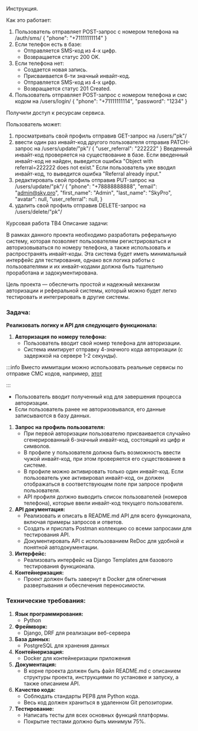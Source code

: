 Инструкция.

Как это работает:
1. Пользователь отправляет POST-запрос с номером телефона на /auth/sms/
    {
    "phone": "+71111111114"
    }
2. Если телефон есть в базе:
   - Отправляется SMS-код из 4-х цифр.
   - Возвращается статус 200 OK.
3. Если телефона нет:
   - Создается новая запись.
   - Присваивается 6-ти значный инвайт-код.
   - Отправляется SMS-код из 4-х цифр.
   - Возвращается статус 201 Created.
4. Пользователь отправляет POST-запрос с номером телефона и смс кодом на /users/login/
    {
    "phone": "+71111111114",
    "password": "1234"
    }

Получили доступ к ресурсам сервиса.

Пользователь может:
1. просматривать свой профиль отправив GET-запрос на /users/"pk"/
2. ввести один раз инвайт-код другого пользователя отправив PATCH-запрос на /users/update/"pk"/
        {
            "user_referral": "222222"
        }
        Введенный инвайт-код проверяется на существование в базе.
        Если введенный инвайт-код не найден, выведится ошибка "Object with referral=222222 does not exist."
        Если пользователь уже вводил инвайт-код, то выведится ошибка "Referral already input."
3. редактировать свой профиль отправив PUT-запрос на /users/update/"pk"/
        {
        "phone": "+78888888888",
        "email": "admin@sky.pro",
        "first_name": "Admin",
        "last_name": "SkyPro",
        "avatar": null,
        "user_referral": null,
        }
4. удалить свой профиль отправив DELETE-запрос на /users/delete/"pk"/
        
   


Курсовая работа ТВ4
Описание задачи:

 

В рамках данного проекта необходимо разработать реферальную систему, которая позволяет пользователям регистрироваться и авторизовываться по номеру телефона, а также использовать и распространять инвайт-коды. Эта система будет иметь минимальный интерфейс для тестирования, однако вся логика работы с пользователями и их инвайт-кодами должна быть тщательно проработана и задокументирована.

 

Цель проекта — обеспечить простой и надежный механизм авторизации и реферальной системы, который можно будет легко тестировать и интегрировать в другие системы.

 

### Задача:

 

**Реализовать логику и API для следующего функционала:**

 

1. **Авторизация по номеру телефона:** 
   - Пользователь вводит свой номер телефона для авторизации.
   - Система имитирует отправку 4-значного кода авторизации (с задержкой на сервере 1-2 секунды).


:::info
Вместо иммитации можно использовать реальные сервисы по отправке СМС кодов, например, [этот](https://smsaero.ru/integration/api/)

:::

- Пользователь вводит полученный код для завершения процесса авторизации.
- Если пользователь ранее не авторизовывался, его данные записываются в базу данных.

1. **Запрос на профиль пользователя:** 
   - При первой авторизации пользователю присваивается случайно сгенерированный 6-значный инвайт-код, состоящий из цифр и символов.
   - В профиле у пользователя должна быть возможность ввести чужой инвайт-код, при этом проверяется его существование в системе.
   - В профиле можно активировать только один инвайт-код. Если пользователь уже активировал инвайт-код, он должен отображаться в соответствующем поле при запросе профиля пользователя.
   - API профиля должно выводить список пользователей (номеров телефона), которые ввели инвайт-код текущего пользователя.
2. **API документация:** 
   - Реализовать и описать в README.md API для всего функционала, включая примеры запросов и ответов.
   - Создать и прислать Postman коллекцию со всеми запросами для тестирования API.
   - Документировать API с использованием ReDoc для удобной и понятной автодокументации.
3. **Интерфейс:** 
   - Реализовать интерфейс на Django Templates для базового тестирования функционала.
4. **Контейнеризация:** 
   - Проект должен быть завернут в Docker для облегчения развертывания и обеспечения переносимости.

 

### Технические требования:

1. **Язык программирования:** 
   - Python
2. **Фреймворк:** 
   - Django, DRF для реализации веб-сервера
3. **База данных:** 
   - PostgreSQL для хранения данных
4. **Контейнеризация:** 
   - Docker для контейнеризации приложения
5. **Документация:** 
   - В корне проекта должен быть файл README.md с описанием структуры проекта, инструкциями по установке и запуску, а также описанием API.
6. **Качество кода:** 
   - Соблюдать стандарты PEP8 для Python кода.
   - Весь код должен храниться в удаленном Git репозитории.
7. **Тестирование:** 
   - Написать тесты для всех основных функций платформы.
   - Покрытие тестами должно быть минимум 75%.